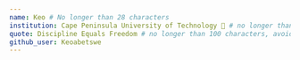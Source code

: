 ```yaml
---
name: Keo # No longer than 28 characters
institution: Cape Peninsula University of Technology 🚩 # no longer than 58 characters
quote: Discipline Equals Freedom # no longer than 100 characters, avoid using quotes(") to guarantee the format remains the same.
github_user: Keoabetswe
---
```

